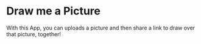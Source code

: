 # Draw me a Picture

With this App, you can uploads a picture and then share a link to draw over that picture, together!
